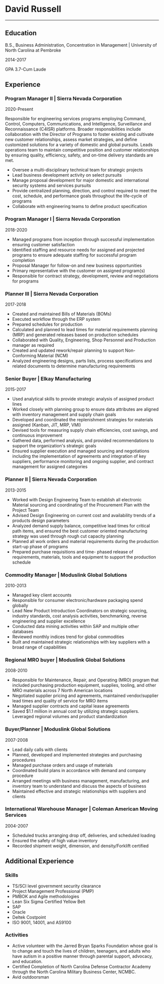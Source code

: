 # David Russell

---

## Education

B.S., Business Administration, Concentration in Management | University of North Carolina at Pembroke

2014-2017

GPA 3.7-Cum Laude

## Experience

### Program Manager II | Sierra Nevada Corporation

2020-Present

Responsible for engineering services programs employing Command, Control, Computers, Communications, and Intelligence, Surveillance and Reconnaissance (C4ISR) platforms. Broader responsibilities include collaboration with the Director of Programs to foster existing and cultivate new customer relationships, assess market strategies, and define customized solutions for a variety of domestic and global pursuits. Leads operations team to maintain competitive position and customer relationships by ensuring quality, efficiency, safety, and on-time delivery standards are met.

- Oversee a multi-disciplinary technical team for strategic projects
- Lead business development activity on select pursuits
- Manage proposal development for major domestic and international security systems and services pursuits
- Provide centralized planning, direction, and control required to meet the cost, schedule, and performance goals throughout the life-cycle of programs
- Collaborate with engineering teams to define product specification

### Program Manager I | Sierra Nevada Corporation

2018-2020

- Managed programs from inception through successful implementation ensuring customer satisfaction
- Identified staffing and resource needs for assigned and projected programs to ensure adequate staffing for successful program completion
- Proposal Manager for follow-on and new business opportunities
- Primary representative with the customer on assigned program(s)
- Responsible for contract strategy, development, review and negotiations for programs

### Planner III | Sierra Nevada Corporation

2017-2018

- Created and maintained Bills of Materials (BOMs)
- Executed workflow through the ERP system
- Prepared schedules for production
- Calculated and planned to lead times for material requirements planning (MRP) and generated releases based on production schedules
- Collaborated with Quality, Engineering, Shop Personnel and Production manager as required
- Created and updated rework/repair planning to support Non-Conforming Material (NCM)
- Analyzed engineering designs, parts lists, process specifications and related documents to determine manufacturing requirements

### Senior Buyer | Elkay Manufacturing

2015-2017

- Used analytical skills to provide strategic analysis of assigned product lines
- Worked closely with planning group to ensure data attributes are aligned with inventory management and supply chain goals
- Developed and coordinated the replenishment strategies for materials assigned (Kanban, JIT, MRP, VMI)
- Devised tools for measuring supply chain efficiencies, cost savings, and continuous improvement
- Gathered data, performed analysis, and provided recommendations to support the organization's strategic goals
- Ensured supplier execution and managed sourcing and negotiations including the implementation of agreements and integration of key suppliers, performance monitoring and ongoing supplier, and contract management for assigned categories

### Planner II | Sierra Nevada Corporation

2013-2015

- Worked with Design Engineering Team to establish all electronic Material sourcing and coordinating of the Procurement Plan with the Project Team
- Advised Design Engineering on current cost and availability trends of a products design parameters
- Analyzed demand supply balance, competitive lead times for critical path items, and ensured the best customer oriented manufacturing strategy was used through rough cut capacity planning
- Planned all work orders and material requirements during the production start-up phase of programs
- Prepared purchase requisitions and time- phased release of requirements, materials, tools and equipment to support the production schedule

### Commodity Manager | Moduslink Global Solutions

2010-2013

- Managed key client accounts
- Responsible for consumer electronic/hardware packaging spend globally
- Lead New Product Introduction Coordinators on strategic sourcing, industry standards, cost analysis activities, benchmarking, reverse engineering and supplier excellence
- Conducted data mining activities within SAP and multiple other databases
- Reviewed monthly indices trend for global commodities
- Built and maintained strategic relationships with key suppliers with a broad range of capabilities

### Regional MRO buyer | Moduslink Global Solutions

2008-2010

- Responsible for Maintenance, Repair, and Operating (MRO) program that included purchasing production equipment, supplies, tooling, and other MRO materials across 7 North American locations
- Negotiated supplier pricing and agreements, maintained vendor/supplier lead times and quality of service for MRO items
- Managed supplier contracts and capital lease agreements
- Saved $1.1 million in annual cost by utilizing strategic suppliers. Leveraged regional volumes and product standardization

### Buyer/Planner | Moduslink Global Solutions

2007-2008

- Lead daily calls with clients
- Planned, developed and implemented strategies and purchasing procedures
- Managed purchase orders and usage of materials
- Coordinated build plans in accordance with demand and company procedure
- Arranged meetings with business management, manufacturing, and inventory team to understand and discuss the aspects of business
- Maintained effective and strategic relationships with suppliers and clients

### International Warehouse Manager | Coleman American Moving Services

2004-2007

- Scheduled trucks arranging drop off, deliveries, and scheduled loading
- Ensured the safety of high value inventory
- Recorded shipment weight, dimension, and density/Forklift certified

## Additional Experience

### Skills

- TS/SCI level government security clearance
- Project Management Professional (PMP)
- PMBOK and Agile methodologies
- Lean Six Sigma Certified Yellow Belt
- SAP
- Oracle
- Deltek Costpoint
- ISO 9001, 14001, and AS9100

### Activities

- Active volunteer with the Jarred Bryan Sparks Foundation whose goal is to change and touch the lives of children, teenagers, and adults who have autism in a positive manner through parental support, advocacy, and education.
- Certified Completion of North Carolina Defense Contractor Academy through the North Carolina Military Business Center, NCMBC.
- Avid outdoorsman
